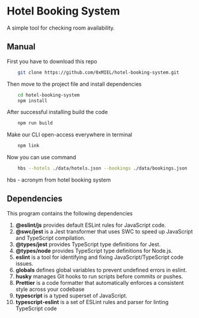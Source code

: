 # Hotel Booking System

A simple tool for checking room availability.

## Manual

First you have to download this repo

```bash
    git clone https://github.com/0xMIEL/hotel-booking-system.git
```

Then move to the project file and install dependencies

```bash
    cd hotel-booking-system
    npm install
```

After successful installing build the code

```bash
    npm run build
```

Make our CLI open-access everywhere in terminal

```bash
    npm link
```

Now you can use command

```bash
    hbs --hotels ./data/hotels.json --bookings ./data/bookings.json
```

hbs - acronym from hotel booking system

## Dependencies

This program contains the following dependencies

1. **@eslint/js** provides default ESLint rules for JavaScript code.
2. **@swc/jest** is a Jest transformer that uses SWC to speed up JavaScript and TypeScript compilation.
3. **@types/jest** provides TypeScript type definitions for Jest.
4. **@types/node** provides TypeScript type definitions for Node.js.
5. **eslint** is a tool for identifying and fixing JavaScript/TypeScript code issues.
6. **globals** defines global variables to prevent undefined errors in eslint.
7. **husky** manages Git hooks to run scripts before commits or pushes.
8. **Prettier** is a code formatter that automatically enforces a consistent style across your codebase
9. **typescript** is a typed superset of JavaScript.
10. **typescript-eslint** is a set of ESLint rules and parser for linting TypeScript code
